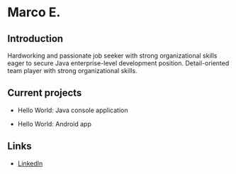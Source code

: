 # Marco E.

## Introduction

Hardworking and passionate job seeker with strong organizational skills eager to secure Java enterprise-level development position. Detail-oriented team player with strong organizational skills. 

## Current projects

* Hello World: Java console application
      
* Hello World: Android app

## Links

* [LinkedIn](linkedin.com/in/marco-estrada05 "Marco Estrada")
